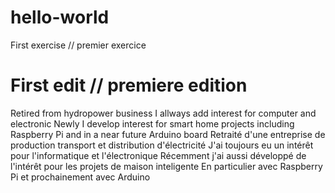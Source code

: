 # hello-world
First exercise // premier exercice

# First edit // premiere edition
Retired from hydropower business
I allways add interest for computer and electronic
Newly I develop interest for smart home projects
including Raspberry Pi and in a near future Arduino board
Retraité d'une entreprise de production transport et distribution d'électricité
J'ai toujours eu un intérêt pour l'informatique et l'électronique
Récemment j'ai aussi développé de l'intérêt pour les projets de maison inteligente
En particulier avec Raspberry Pi et prochainement avec Arduino

